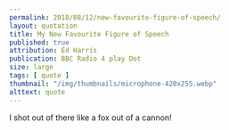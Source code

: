 ```yaml
---
permalink: 2018/08/12/new-favourite-figure-of-speech/
layout: quotation
title: My New Favourite Figure of Speech
published: true
attribution: Ed Harris
publication: BBC Radio 4 play Dot
size: large
tags: [ quote ]
thumbnail: "/img/thumbnails/microphone-420x255.webp"
alttext: quote
---
```


I shot out of there like a fox out of a cannon!

